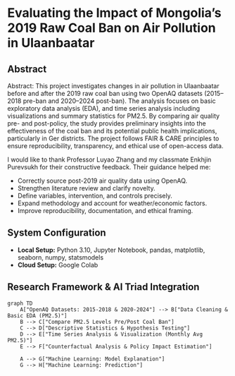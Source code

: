 # Evaluating the Impact of Mongolia’s 2019 Raw Coal Ban on Air Pollution in Ulaanbaatar

## Abstract
Abstract:
This project investigates changes in air pollution in Ulaanbaatar before and after the 2019 raw coal ban using two OpenAQ datasets (2015–2018 pre-ban and 2020–2024 post-ban). The analysis focuses on basic exploratory data analysis (EDA), and time series analysis including visualizations and summary statistics for PM2.5. By comparing air quality pre- and post-policy, the study provides preliminary insights into the effectiveness of the coal ban and its potential public health implications, particularly in Ger districts. The project follows FAIR & CARE principles to ensure reproducibility, transparency, and ethical use of open-access data.

I would like to thank Professor Luyao Zhang and my classmate Enkhjin Purevsukh for their constructive feedback. Their guidance helped me:

- Correctly source post-2019 air quality data using OpenAQ.
- Strengthen literature review and clarify novelty.
- Define variables, intervention, and controls precisely.
- Expand methodology and account for weather/economic factors.
- Improve reproducibility, documentation, and ethical framing.



## System Configuration
- **Local Setup:** Python 3.10, Jupyter Notebook, pandas, matplotlib, seaborn, numpy, statsmodels
- **Cloud Setup:** Google Colab 

## Research Framework & AI Triad Integration
```mermaid
graph TD
    A["OpenAQ Datasets: 2015-2018 & 2020-2024"] --> B["Data Cleaning & Basic EDA (PM2.5)"]
    B --> C["Compare PM2.5 Levels Pre/Post Coal Ban"]
    C --> D["Descriptive Statistics & Hypothesis Testing"]
    D --> E["Time Series Analysis & Visualization (Monthly Avg PM2.5)"]
    E --> F["Counterfactual Analysis & Policy Impact Estimation"]

    A --> G["Machine Learning: Model Explanation"]
    G --> H["Machine Learning: Prediction"]


